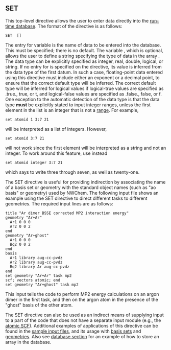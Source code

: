 ## SET

This top-level directive allows the user to enter data directly into the
[run-time database](NWChem-Architecture#database-structure "wikilink").
The format of the directive is as follows:

`SET `<string name>` [`<string type default automatic>`] `<type data>

The entry for variable <name> is the name of data to be entered into the
database. This must be specified; there is no default. The variable
<type>, which is optional, allows the user to define a string specifying
the type of data in the array <name>. The data type can be explicitly
specified as integer, real, double, logical, or string. If no entry for
<type> is specified on the directive, its value is inferred from the
data type of the first datum. In such a case, floating-point data
entered using this directive must include either an exponent or a
decimal point, to ensure that the correct default type will be inferred.
The correct default type will be inferred for logical values if
logical-true values are specified as .true., true, or t, and
logical-false values are specified as .false., false, or f. One
exception to the automatic detection of the data type is that the data
type **must** be explicitly stated to input integer ranges, unless the
first element in the list is an integer that is not a
[range](Getting-Started#input-format-and-syntax-for-directives "wikilink").
For example,

`set atomid 1 3:7 21`

will be interpreted as a list of integers. However,

`set atomid 3:7 21 `

will not work since the first element will be interpreted as a string
and not an integer. To work around this feature, use instead

`set atomid integer 3:7 21`

which says to write three through seven, as well as twenty-one.

The SET directive is useful for providing indirection by associating the
name of a basis set or geometry with the standard object names (such as
"ao basis" or geometry) used by NWChem. The following input file shows
an example using the SET directive to direct different tasks to
different geometries. The required input lines are as follows:

`title "Ar dimer BSSE corrected MP2 interaction energy" `  
`geometry "Ar+Ar" `  
`  Ar1 0 0 0 `  
`  Ar2 0 0 2 `  
`end`  
`geometry "Ar+ghost" `  
`  Ar1 0 0 0 `  
`  Bq2 0 0 2 `  
`end`  
`basis `  
`  Ar1 library aug-cc-pvdz `  
`  Ar2 library aug-cc-pvdz `  
`  Bq2 library Ar aug-cc-pvdz `  
`end`  
`set geometry "Ar+Ar" task mp2 `  
`scf; vectors atomic; end`  
`set geometry "Ar+ghost" task mp2 `

This input tells the code to perform MP2 energy calculations on an argon
dimer in the first task, and then on the argon atom in the presence of
the "ghost" basis of the other atom.

The SET directive can also be used as an indirect means of supplying
input to a part of the code that does not have a separate input module
(e.g., the [atomic
SCF](Hartree-Fock-Theory-for-Molecules#atomic-guess-orbitals-with-charged_atoms "wikilink")).
Additional examples of applications of this directive can be found in
the [sample input
files](Getting-Started#water-molecule-sample-input-file "wikilink"), and
its usage with [basis sets](Basis "wikilink") and
[geometries](Geometry "wikilink"). Also see [database
section](NWChem-Architecture#database-structure "wikilink") for an example of how to
store an array in the database.
